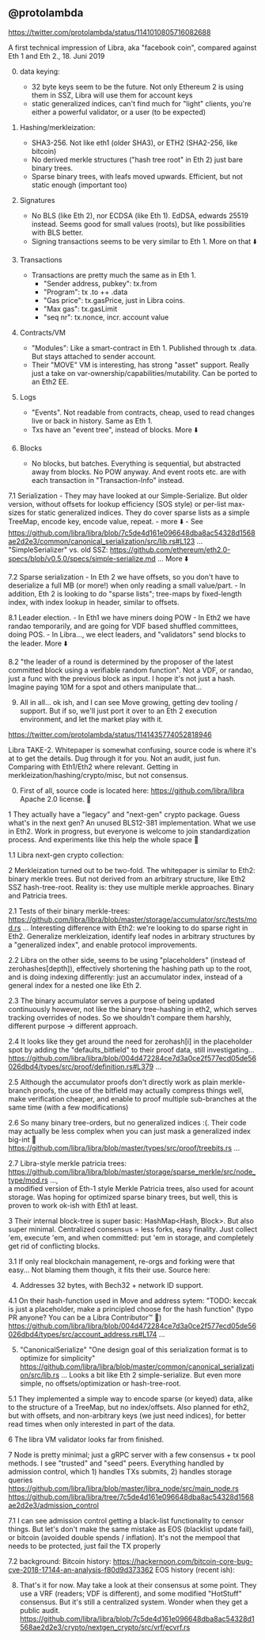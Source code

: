 
## @protolambda 

<https://twitter.com/protolambda/status/1141010805716082688>

A first technical impression of Libra, aka "facebook coin", compared against Eth 1 and Eth 2.,
18. Juni 2019  


0. data keying:
   - 32 byte keys seem to be the future. Not only Ethereum  2 is using them in SSZ, Libra will use them for account keys
   - static generalized indices, can't find much for "light" clients, you're either a powerful validator, or a user (to be expected)

1. Hashing/merkleization:
   - SHA3-256. Not like eth1 (older SHA3), or ETH2 (SHA2-256, like bitcoin)
   - No derived merkle structures ("hash tree root" in Eth 2) just bare binary trees.
   - Sparse binary trees, with leafs moved upwards. Efficient, but not static enough (important too)

2. Signatures
   - No BLS (like Eth 2), nor ECDSA (like Eth 1). EdDSA, edwards 25519 instead. Seems good for small values (roots), but like possibilities with BLS better.
   - Signing transactions seems to be very similar to Eth 1. More on that ⬇️

3. Transactions
   - Transactions are pretty much the same as in Eth 1.
     - "Sender address, pubkey": tx.from
     - "Program": tx .to ++ .data
     - "Gas price": tx.gasPrice, just in Libra coins.
     - "Max gas": tx.gasLimit
     - "seq nr": tx.nonce, incr. account value

4. Contracts/VM
   - "Modules": Like a smart-contract in Eth 1. Published through tx .data. But stays attached to sender account.
   - Their "MOVE" VM is interesting, has strong "asset" support. Really just a take on var-ownership/capabilities/mutability. Can be ported to an Eth2 EE.

5. Logs
   - "Events". Not readable from contracts, cheap, used to read changes live or back in history. Same as Eth 1.
   - Txs have an "event tree", instead of blocks. More ⬇️

6. Blocks
   - No blocks, but batches. Everything is sequential, but abstracted away from blocks. No POW anyway. And event roots etc. are with each transaction in "Transaction-Info" instead.

7.1 Serialization
    - They may have looked at our Simple-Serialize. But older version, without offsets for lookup efficiency (SOS style) or per-list max-sizes for static generalized indices. They do cover sparse lists as a simple TreeMap, encode key, encode value, repeat.
    - more ⬇️
    - See https://github.com/libra/libra/blob/7c5de4d161e096648dba8ac54328d1568ae2d2e3/common/canonical_serialization/src/lib.rs#L123 ...
      "SimpleSerializer" vs. old SSZ: https://github.com/ethereum/eth2.0-specs/blob/v0.5.0/specs/simple-serialize.md … More ⬇️

7.2 Sparse serialization
    - In Eth 2 we have offsets, so you don't have to deserialize a full MB (or more!) when only reading a small value/part.
    - In addition, Eth 2 is looking to do "sparse lists"; tree-maps by fixed-length index, with index lookup in header, similar to offsets.


8.1 Leader election.
    - In Eth1 we have miners doing POW
    - In Eth2 we have randao temporarily, and are going for VDF based shuffled committees, doing POS.
    - In Libra..., we elect leaders, and "validators" send blocks to the leader. More ⬇️

8.2 "the leader of a round is determined by the proposer of the latest committed block using a verifiable random function". Not a VDF, or randao, just a func with the previous block as input. I hope it's not just a hash. Imagine paying 10M for a spot and others manipulate that...


9. All in all... ok ish, and I can see Move growing, getting dev tooling / support. But if so, we'll just port it over to an Eth 2 execution environment, and let the market play with it.



<https://twitter.com/protolambda/status/1141435774052818946>


Libra TAKE-2. Whitepaper is somewhat confusing, source code is where it's at to get the details. 
Dug through it for you. Not an audit, just fun. Comparing with Eth1/Eth2 where relevant.
Getting in merkleization/hashing/crypto/misc, but not consensus.


0. First of all, source code is located here: https://github.com/libra/libra 
Apache 2.0 license. 👏


1 They actually have a "legacy" and "next-gen" crypto package. 
Guess what's in the next gen? An unused BLS12-381 implementation. 
What we use in Eth2. Work in progress, but everyone is welcome to join standardization process. 
And experiments like this help the whole space 👏


1.1 Libra next-gen crypto collection:

2 Merkleization turned out to be two-fold. The whitepaper is similar to Eth2: binary merkle trees. 
But not derived from an arbitrary structure, like Eth2 SSZ hash-tree-root. 
Reality is: they use multiple merkle approaches. Binary and Patricia trees.


2.1 Tests of their binary merkle-trees: https://github.com/libra/libra/blob/master/storage/accumulator/src/tests/mod.rs ...
Interesting difference with Eth2: we're looking to do sparse right in Eth2. 
Generalize merkleization, identify leaf nodes in arbitrary structures by a "generalized index", 
and enable protocol improvements.


2.2 Libra on the other side, seems to be using "placeholders" (instead of zerohashes[depth]), 
effectively shortening the hashing path up to the root, and is doing indexing differently: 
just an accumulator index, instead of a general index for a nested one like Eth 2.

2.3 The binary accumulator serves a purpose of being updated continuously however, 
not like the binary tree-hashing in eth2, which serves tracking overrides of nodes. 
So we shouldn't compare them harshly, different purpose -> different approach.


2.4 It looks like they get around the need for zerohash[i] in the placeholder spot 
by adding the "defaults_bitfield" to their proof data, still investigating...
https://github.com/libra/libra/blob/004d472284ce7d3a0ce2f577ecd05de56026dbd4/types/src/proof/definition.rs#L379 ...

2.5 Although the accumulator proofs don't directly work as plain merkle-branch proofs, 
the use of the bitfield may actually compress things well, make verification cheaper, 
and enable to proof multiple sub-branches at the same time (with a few modifications)


2.6 So many binary tree-orders, but no generalized indices :(. 
Their code may actually be less complex when you can just mask a generalized index big-int 🙈
https://github.com/libra/libra/blob/master/types/src/proof/treebits.rs …

2.7 Libra-style merkle patricia trees: https://github.com/libra/libra/blob/master/storage/sparse_merkle/src/node_type/mod.rs ...,  
a modified version of Eth-1 style Merkle Patricia trees, also used for acount storage.
Was hoping for optimized sparse binary trees, but well, 
this is proven to work ok-ish with Eth1 at least.


3 Their internal block-tree is super basic: HashMap<Hash, Block>. But also super minimal. 
Centralized consensus = less forks, easy finality. 
Just collect 'em, execute 'em, and when committed: put 'em in storage, 
and completely get rid of conflicting blocks.


3.1 If only real blockchain management, re-orgs and forking were that easy... 
Not blaming them though, it fits their use. Source here:


4. Addresses
32 bytes, with Bech32 + network ID support.


4.1 On their hash-function used in Move and address sytem: 
"TODO: keccak is just a placeholder, make a principled choose for the hash function" 
(typo PR anyone? You can be a Libra Contributor™ 💯)
https://github.com/libra/libra/blob/004d472284ce7d3a0ce2f577ecd05de56026dbd4/types/src/account_address.rs#L174 ...


5. "CanonicalSerialize"
"One design goal of this serialization format is to optimize for simplicity"
https://github.com/libra/libra/blob/master/common/canonical_serialization/src/lib.rs ...
Looks a bit like Eth 2 simple-serialize. But even more simple, no offsets/optimization 
or hash-tree-root.


5.1 They implemented a simple way to encode sparse (or keyed) data, alike to the structure of a TreeMap,
but no index/offsets. Also planned for eth2, but with offsets, and non-arbitrary keys 
(we just need indices), for better read times when only interested in part of the data.



6 The libra VM validator looks far from finished.


7 Node is pretty minimal; just a gRPC server with a few consensus + tx pool methods. 
I see "trusted" and "seed" peers. Everything handled by admission control, 
which 1) handles TXs submits, 2) handles storage queries
https://github.com/libra/libra/blob/master/libra_node/src/main_node.rs
https://github.com/libra/libra/tree/7c5de4d161e096648dba8ac54328d1568ae2d2e3/admission_control


7.1 I can see admission control getting a black-list functionality to censor things. 
But let's don't make the same mistake as EOS (blacklist update fail), 
or bitcoin (avoided double spends / inflation). It's not the mempool that needs to be protected, 
just fail the TX properly


7.2 background:
Bitcoin history: https://hackernoon.com/bitcoin-core-bug-cve-2018-17144-an-analysis-f80d9d373362 
EOS history (recent ish):


8. That's it for now. May take a look at their consensus at some point. 
They use a VRF (readers; VDF is different), and some modified "HotStuff" consensus. 
But it's still a centralized system. Wonder when they get a public audit.
https://github.com/libra/libra/blob/7c5de4d161e096648dba8ac54328d1568ae2d2e3/crypto/nextgen_crypto/src/vrf/ecvrf.rs

